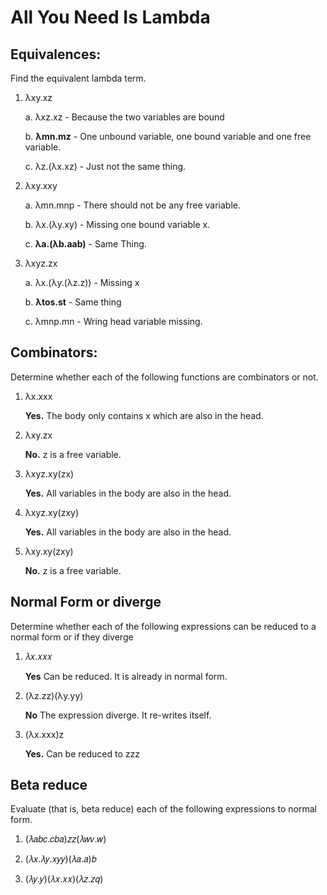 # All You Need Is Lambda



## Equivalences:

Find the equivalent lambda term.



1. λxy.xz

    a. λxz.xz - Because the two variables are bound

    b. **λmn.mz** - One unbound variable, one bound variable and one free variable.

    c. λz.(λx.xz) - Just not the same thing.


2. λxy.xxy 

    a. λmn.mnp - There should not be any free variable.

    b. λx.(λy.xy) - Missing one bound variable x.

    c. **λa.(λb.aab)** - Same Thing.


3. λxyz.zx

    a. λx.(λy.(λz.z)) - Missing x

    b. **λtos.st** - Same thing

    c. λmnp.mn - Wring head variable missing.


## Combinators: 

Determine whether each of the following functions are combinators or not.

1. λx.xxx

    **Yes.** The body only contains x which are also in the head.


2. λxy.zx

    **No.** z is a free variable.


3. λxyz.xy(zx)
    
    **Yes.** All variables in the body are also in the head.


4. λxyz.xy(zxy) 

   **Yes.** All variables in the body are also in the head.


5. λxy.xy(zxy)

    **No.** z is a free variable.

## Normal Form or diverge

Determine whether each of the following expressions can be reduced to a normal form or if they diverge

1. 𝜆𝑥.𝑥𝑥𝑥 

    **Yes** Can be reduced. It is already in normal form.


2. (λz.zz)(λy.yy) 

    **No** The expression diverge. It re-writes itself. 

3. (λx.xxx)z

    **Yes.** Can be reduced to zzz



## Beta reduce

Evaluate (that is, beta reduce) each of the following expressions to normal form.

1. (𝜆𝑎𝑏𝑐.𝑐𝑏𝑎)𝑧𝑧(𝜆𝑤𝑣.𝑤) 

2. (𝜆𝑥.𝜆𝑦.𝑥𝑦𝑦)(𝜆𝑎.𝑎)𝑏 

3. (𝜆𝑦.𝑦)(𝜆𝑥.𝑥𝑥)(𝜆𝑧.𝑧𝑞)



      